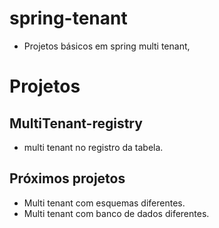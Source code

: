 # spring-tenant
* Projetos básicos em spring multi tenant,

# Projetos
## MultiTenant-registry
* multi tenant no registro da tabela.

## Próximos projetos

* Multi tenant com esquemas diferentes.
* Multi tenant com banco de dados diferentes.

